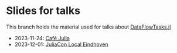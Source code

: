 # Slides for talks

This branch holds the material used for talks about
[DataFlowTasks.jl](https://github.com/maltezfaria/DataFlowTasks.jl/)

- 2023-11-24: [Café Julia](https://raw.githubusercontent.com/maltezfaria/DataFlowTasks.jl/talks/2023-11-24_cafe-julia/main.pdf)
- 2023-12-01: [JuliaCon Local Eindhoven](https://raw.githubusercontent.com/maltezfaria/DataFlowTasks.jl/talks/2023-12-01_juliacon-local/main.pdf)
  
